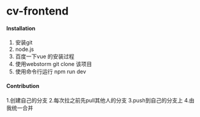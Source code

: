 # cv-frontend


#### Installation

1.  安装git
2.  node.js
3.  百度一下vue 的安装过程
4.  使用webstorm git clone 该项目
5.  使用命令行运行 npm run dev


#### Contribution

1.创建自己的分支
2.每次拉之前先pull其他人的分支
3.push到自己的分支上
4.由我统一合并


